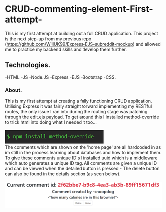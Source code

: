 # CRUD-commenting-element-First-attempt-
This is my first attempt at building out a full CRUD application. This project is the next step-up from my previous repo (https://github.com/WillUK99/Express-EJS-subreddit-mockup) and allowed me to practice my backend skills and develop them further.

## Technologies.
-HTML -JS -Node.JS -Express -EJS -Bootstrap -CSS.

### About.
This is my first attempt at creating a fully functioning CRUD application. Utilising Express it was fairly straight forward implementing my RESTful routes, the only issue I ran into during the routing stage was patching through the edit.ejs payload. To get around this I installed method-override to trick html into doing what I needed it too... 
<br>
<br>
![](gitHubImgs/npm-i-method-override.PNG)
<br>
The comments which are shown on the 'home page' are all hardcoded in as im still in the process learning about databases and how to implement them. To give these comments unique ID's I installed uuid which is a middleware which auto generates a unique ID tag. All comments are given a unique ID and can be viewed when the detailed button is pressed - The delete button can also be found in the details section (as seen below).
<br>
<br>
![](gitHubImgs/id-and-delete.PNG)
